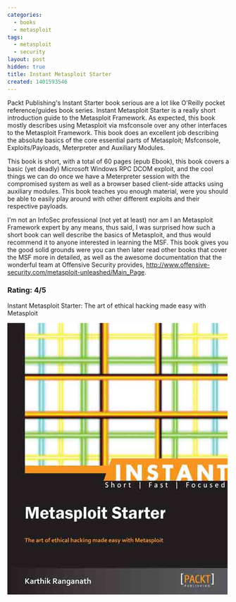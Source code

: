 ```yaml
---
categories:
  - books
  - metasploit
tags:
  - metasploit
  - security
layout: post
hidden: true
title: Instant Metasploit Starter
created: 1401593546
---
```


Packt Publishing's Instant Starter book serious are a lot like O'Reilly pocket reference/guides book series. Instant Metasploit Starter is a really short introduction guide to the Metasploit Framework. As expected, this book mostly describes using Metasploit via msfconsole over any other interfaces to the Metasploit Framework. This book does an excellent job describing the absolute basics of the core essential parts of Metasploit; Msfconsole, Exploits/Payloads, Meterpreter and Auxiliary Modules.

This book is short, with a total of 60 pages (epub Ebook), this book covers a basic (yet deadly) Microsoft Windows RPC DCOM exploit, and the cool things we can do once we have a Meterpreter session with the compromised system as well as a browser based client-side attacks using auxiliary modules. This book teaches you enough material, were you should be able to easily play around with other different exploits and their respective payloads. 

I'm not an InfoSec professional (not yet at least) nor am I an Metasploit Framework expert by any means, thus said, I was surprised how such a short book can well describe the basics of Metasploit, and thus would recommend it to anyone interested in learning the MSF. This book gives you the good solid grounds were you can then later read other books that cover the MSF more in detailed, as well as the awesome documentation that the wonderful team at Offensive Security provides, <a href="http://www.offensive-security.com/metasploit-unleashed/Main_Page" target="_blank">http://www.offensive-security.com/metasploit-unleashed/Main_Page</a>.  

### Rating: 4/5

Instant Metasploit Starter: The art of ethical hacking made easy with Metasploit

<a href="http://www.packtpub.com/metasploit-starter/book" target="_blank"><img src="/assets/books/metasploit_instant_starter.jpg"></a>
